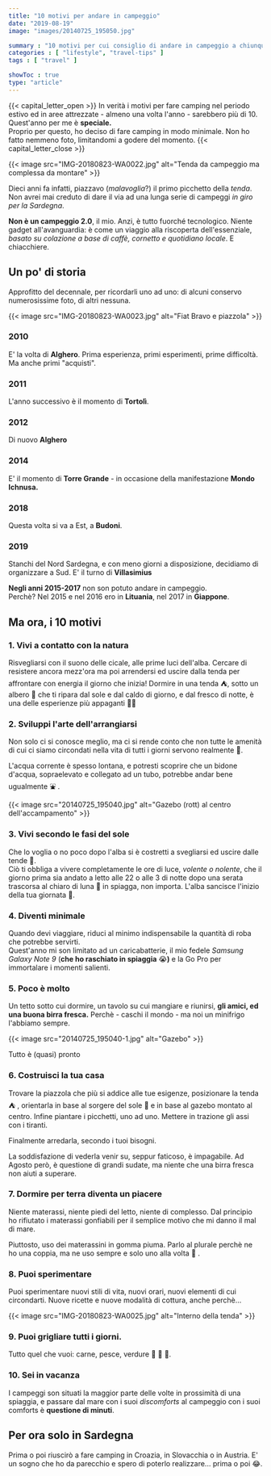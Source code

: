 ```yaml
---
title: "10 motivi per andare in campeggio"
date: "2019-08-19"
image: "images/20140725_195050.jpg"

summary : "10 motivi per cui consiglio di andare in campeggio a chiunque non ci sia mai andato ed invito a dargli una possibilità, per conoscere meglio se stessi."
categories : [ "lifestyle", "travel-tips" ]
tags : [ "travel" ]

showToc : true
type: "article"
---
```


{{< capital_letter_open >}}
In verità i motivi per fare camping nel periodo estivo ed in aree attrezzate - almeno una volta l'anno - sarebbero più di 10.
Quest'anno per me è **speciale.**  
Proprio per questo, ho deciso di fare camping in modo minimale. Non ho fatto nemmeno foto, limitandomi a godere del momento.
{{< capital_letter_close >}}

{{< image src="IMG-20180823-WA0022.jpg" alt="Tenda da campeggio ma complessa da montare" >}}

Dieci anni fa infatti, piazzavo (_malavoglia_?) il primo picchetto della _tenda_. Non avrei mai creduto di dare il via ad una lunga serie di campeggi _in giro per la Sardegna_.

**Non è un campeggio 2.0**, il mio. Anzi, è tutto fuorché tecnologico. Niente gadget all'avanguardia: è come un viaggio alla riscoperta dell'essenziale, _basato su colazione a base di caffè, cornetto e quotidiano locale_. E chiacchiere.

## Un po' di storia

Approfitto del decennale, per ricordarli uno ad uno: di alcuni conservo numerosissime foto, di altri nessuna.

{{< image src="IMG-20180823-WA0023.jpg" alt="Fiat Bravo e piazzola" >}}

### 2010

E' la volta di **Alghero**. Prima esperienza, primi esperimenti, prime difficoltà. Ma anche primi "acquisti".

### 2011

L'anno successivo è il momento di **Tortolì**.

### 2012

Di nuovo **Alghero**

### 2014

E' il momento di **Torre Grande** - in occasione della manifestazione **Mondo Ichnusa.**

### 2018

Questa volta si va a Est, a **Budoni**.

### 2019

Stanchi del Nord Sardegna, e con meno giorni a disposizione, decidiamo di organizzare a Sud. E' il turno di **Villasimius**

**Negli anni 2015-2017** non son potuto andare in campeggio.  
Perchè? Nel 2015 e nel 2016 ero in **Lituania**, nel 2017 in **Giappone**.

## Ma ora, i 10 motivi

### 1\. Vivi a contatto con la natura

Risvegliarsi con il suono delle cicale, alle prime luci dell'alba. Cercare di resistere ancora mezz'ora ma poi arrendersi ed uscire dalla tenda per affrontare con energia il giorno che inizia! Dormire in una tenda ⛺, sotto un albero 🌲 che ti ripara dal sole e dal caldo di giorno, e dal fresco di notte, è una delle esperienze più appaganti 🍁🐜

### 2\. Sviluppi l'arte dell'arrangiarsi

Non solo ci si conosce meglio, ma ci si rende conto che non tutte le amenità di cui ci siamo circondati nella vita di tutti i giorni servono realmente 🏨.

L'acqua corrente è spesso lontana, e potresti scoprire che un bidone d'acqua, sopraelevato e collegato ad un tubo, potrebbe andar bene ugualmente ⛲ .

{{< image src="20140725_195040.jpg" alt="Gazebo (rott) al centro dell'accampamento" >}}

### 3\. Vivi secondo le fasi del sole

Che lo voglia o no poco dopo l'alba si è costretti a svegliarsi ed uscire dalle tende 🌄.  
Ciò ti obbliga a vivere completamente le ore di luce, _volente o nolente_, che il giorno prima sia andato a letto alle 22 o alle 3 di notte dopo una serata trascorsa al chiaro di luna 🌙 in spiagga, non importa. L'alba sancisce l'inizio della tua giornata 🌅.

### 4\. Diventi minimale

Quando devi viaggiare, riduci al minimo indispensabile la quantità di roba che potrebbe servirti.  
Quest'anno mi son limitato ad un caricabatterie, il mio fedele _Samsung Galaxy Note 9_ (**che ho raschiato in spiaggia** 😭**)** e la Go Pro per immortalare i momenti salienti.

### 5\. Poco è molto

Un tetto sotto cui dormire, un tavolo su cui mangiare e riunirsi, **gli amici, ed una buona birra fresca.** Perchè - caschi il mondo - ma noi un minifrigo l'abbiamo sempre.

{{< image src="20140725_195040-1.jpg" alt="Gazebo" >}}

Tutto è (quasi) pronto

### 6\. Costruisci la tua casa

Trovare la piazzola che più si addice alle tue esigenze, posizionare la tenda ⛺ , orientarla in base al sorgere del sole 🌅 e in base al gazebo montato al centro. Infine piantare i picchetti, uno ad uno. Mettere in trazione gli assi con i tiranti.

Finalmente arredarla, secondo i tuoi bisogni.

La soddisfazione di vederla venir su, seppur faticoso, è impagabile. Ad Agosto però, è questione di grandi sudate, ma niente che una birra fresca non aiuti a superare.

### 7\. Dormire per terra diventa un piacere

Niente materassi, niente piedi del letto, niente di complesso. Dal principio ho rifiutato i materassi gonfiabili per il semplice motivo che mi danno il mal di mare.

Piuttosto, uso dei materassini in gomma piuma. Parlo al plurale perchè ne ho una coppia, ma ne uso sempre e solo uno alla volta 🏨 .

### 8\. Puoi sperimentare

Puoi sperimentare nuovi stili di vita, nuovi orari, nuovi elementi di cui circondarti. Nuove ricette e nuove modalità di cottura, anche perchè...

{{< image src="IMG-20180823-WA0025.jpg" alt="Interno della tenda" >}}

### 9\. Puoi grigliare tutti i giorni.

Tutto quel che vuoi: carne, pesce, verdure 🍞 🍖 🍢.

### 10\. Sei in vacanza

I campeggi son situati la maggior parte delle volte in prossimità di una spiaggia, e passare dal mare con i suoi _discomforts_ al campeggio con i suoi comforts è **questione di minuti**.

## Per ora solo in Sardegna

Prima o poi riuscirò a fare camping in Croazia, in Slovacchia o in Austria. E' un sogno che ho da parecchio e spero di poterlo realizzare... prima o poi 😂.
